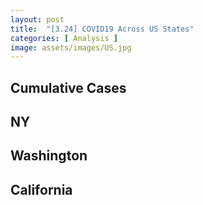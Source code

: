 ```yaml
---
layout: post
title:  "[3.24] COVID19 Across US States"
categories: [ Analysis ]
image: assets/images/US.jpg
---
```


## Cumulative Cases

## NY

## Washington

## California
